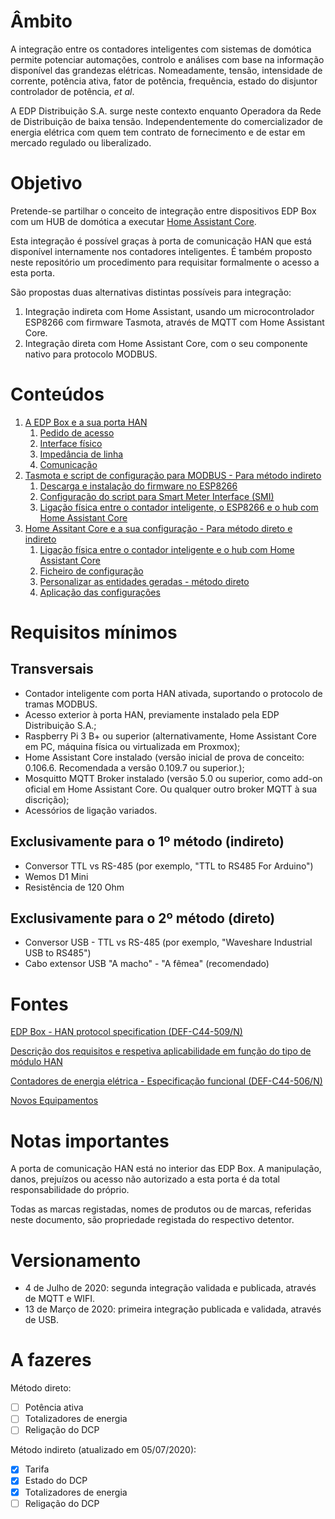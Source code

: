 # Âmbito

A integração entre os contadores inteligentes com sistemas de domótica permite potenciar automações, controlo e análises com base na informação disponível das grandezas elétricas. Nomeadamente, tensão, intensidade de corrente, potência ativa, fator de potência, frequência, estado do disjuntor controlador de potência, *et al*.

A EDP Distribuição S.A. surge neste contexto enquanto Operadora da Rede de Distribuição de baixa tensão. Independentemente do comercializador de energia elétrica com quem tem contrato de fornecimento e de estar em mercado regulado ou liberalizado.


# Objetivo

Pretende-se partilhar o conceito de integração entre dispositivos EDP Box com um HUB de domótica a executar [Home Assistant Core](https://www.home-assistant.io/).

Esta integração é possível graças à porta de comunicação HAN que está disponível internamente nos contadores inteligentes. É também proposto neste repositório um procedimento para requisitar formalmente o acesso a esta porta.

São propostas duas alternativas distintas possíveis para integração:

1. Integração indireta com Home Assistant, usando um microcontrolador ESP8266 com firmware Tasmota, através de MQTT com Home Assistant Core.
2. Integração direta com Home Assistant Core, com o seu componente nativo para protocolo MODBUS.

# Conteúdos

1. [A EDP Box e a sua porta HAN](EDP%20Box/README.md)
   1. [Pedido de acesso](EDP%20Box/README.md#pedido-de-acesso)
   2. [Interface físico](EDP%20Box/README.md#interface-físico)
   3. [Impedância de linha](EDP%20Box/README.md#impedância-de-linha)
   4. [Comunicação](EDP%20Box/COMUNICACAO.md)
2. [Tasmota e script de configuração para MODBUS - Para método indireto](Tasmota/README.md)
   1. [Descarga e instalação do firmware no ESP8266](Tasmota/README.md)
   2. [Configuração do script para Smart Meter Interface (SMI)](Tasmota/CONFIGURAÇÃO-SCRIPT-SMI.md)
   3. [Ligação física entre o contador inteligente, o ESP8266 e o hub com Home Assistant Core](Tasmota/LIGACOES_INDIRETO.md)
3. [Home Assitant Core e a sua configuração - Para método direto e indireto](Home%20Assistant/README.md)
   1. [Ligação física entre o contador inteligente e o hub com Home Assistant Core](Home%20Assistant/LIGACOES_DIRETO.md)
   2. [Ficheiro de configuração](Home%20Assistant/README.md#configuração-do-home-assistant-core) 
   3. [Personalizar as entidades geradas - método direto](Home%20Assistant/README.md#personalizar-as-entidades-geradas) 
   4. [Aplicação das configurações](Home%20Assistant/README.md#aplicação-das-configurações) 

# Requisitos mínimos

## Transversais
- Contador inteligente com porta HAN ativada, suportando o protocolo de tramas MODBUS.
- Acesso exterior à porta HAN, previamente instalado pela EDP Distribuição S.A.;
- Raspberry Pi 3 B+ ou superior (alternativamente, Home Assistant Core em PC, máquina física ou virtualizada em Proxmox);
- Home Assistant Core instalado (versão inicial de prova de conceito: 0.106.6. Recomendada a versão 0.109.7 ou superior.);
- Mosquitto MQTT Broker instalado (versão 5.0 ou superior, como add-on oficial em Home Assistant Core. Ou qualquer outro broker MQTT à sua discrição);
- Acessórios de ligação variados.
## Exclusivamente para o 1º método (indireto)
- Conversor TTL vs RS-485 (por exemplo, "TTL to RS485 For Arduino")
- Wemos D1 Mini
- Resistência de 120 Ohm
## Exclusivamente para o 2º método (direto)
- Conversor USB - TTL vs RS-485 (por exemplo, "Waveshare Industrial USB to RS485")
- Cabo extensor USB "A macho" - "A fêmea" (recomendado)


# Fontes

[EDP Box - HAN protocol specification (DEF-C44-509/N)](https://www.edpdistribuicao.pt/sites/edd/files/normative_docs/DEF-C44-509.pdf)

[Descrição dos requisitos e respetiva aplicabilidade em função do tipo de módulo HAN](https://www.edpdistribuicao.pt/sites/edd/files/2019-06/Requisitos%20dos%20m%C3%B3dulos%20HAN_2019.05.31.pdf?fbclid=IwAR1txmKfYIbwCae6eR5njlblvvBMB1xiLvp5ynURi9qAW4rsOut3WFfJNQM)

[Contadores de energia elétrica - Especificação funcional (DEF-C44-506/N)](https://www.edpdistribuicao.pt/sites/edd/files/normative_docs/DEF-C44-506N.pdf)

[Novos Equipamentos](https://www.edpdistribuicao.pt/sites/edd/files/2019-04/Novos_Equipamentos.pdf?fbclid=IwAR3zNpBId8BMqrSVaPoekoUvqt-xxstLua4iqZN2qz-8Xf2hvRQqtU8g2xo)

# Notas importantes

A porta de comunicação HAN está no interior das EDP Box. A manipulação, danos, prejuízos ou acesso não autorizado a esta porta é da total responsabilidade do próprio.

Todas as marcas registadas, nomes de produtos ou de marcas, referidas neste documento, são propriedade registada do respectivo detentor.

# Versionamento

- 4 de Julho de 2020: segunda integração validada e publicada, através de MQTT e WIFI.
- 13 de Março de 2020: primeira integração publicada e validada, através de USB.

# A fazeres

Método direto:
- [ ] Potência ativa
- [ ] Totalizadores de energia
- [ ] Religação do DCP

Método indireto (atualizado em 05/07/2020):
- [X] Tarifa
- [X] Estado do DCP
- [X] Totalizadores de energia
- [ ] Religação do DCP
